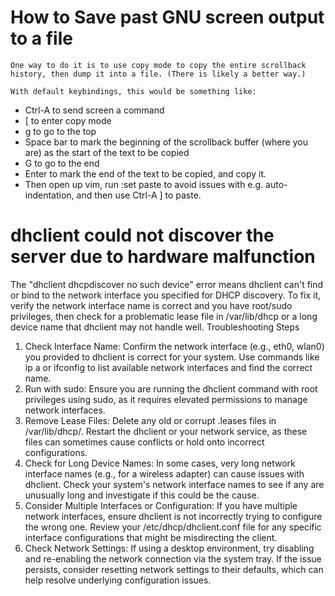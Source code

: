 # How to Save past GNU screen output to a file

```
One way to do it is to use copy mode to copy the entire scrollback history, then dump it into a file. (There is likely a better way.)

With default keybindings, this would be something like:
```
- Ctrl-A to send screen a command
- [ to enter copy mode
- g to go to the top
- Space bar to mark the beginning of the scrollback buffer (where you are) as the start of the text to be copied
- G to go to the end
- Enter to mark the end of the text to be copied, and copy it.
- Then open up vim, run :set paste to avoid issues with e.g. auto-indentation, and then use Ctrl-A ] to paste.

# dhclient could not discover the server due to hardware malfunction

The "dhclient dhcpdiscover no such device" error means dhclient can't find or bind to the network interface you specified for DHCP discovery. To fix it, verify the network interface name is correct and you have root/sudo privileges, then check for a problematic lease file in /var/lib/dhcp or a long device name that dhclient may not handle well. 
Troubleshooting Steps
1. Check Interface Name:
Confirm the network interface (e.g., eth0, wlan0) you provided to dhclient is correct for your system. 
Use commands like ip a or ifconfig to list available network interfaces and find the correct name. 
2. Run with sudo:
Ensure you are running the dhclient command with root privileges using sudo, as it requires elevated permissions to manage network interfaces. 
3. Remove Lease Files:
Delete any old or corrupt .leases files in /var/lib/dhcp/. 
Restart the dhclient or your network service, as these files can sometimes cause conflicts or hold onto incorrect configurations. 
4. Check for Long Device Names:
In some cases, very long network interface names (e.g., for a wireless adapter) can cause issues with dhclient. 
Check your system's network interface names to see if any are unusually long and investigate if this could be the cause. 
5. Consider Multiple Interfaces or Configuration:
If you have multiple network interfaces, ensure dhclient is not incorrectly trying to configure the wrong one. 
Review your /etc/dhcp/dhclient.conf file for any specific interface configurations that might be misdirecting the client. 
6. Check Network Settings:
If using a desktop environment, try disabling and re-enabling the network connection via the system tray. 
If the issue persists, consider resetting network settings to their defaults, which can help resolve underlying configuration issues.


